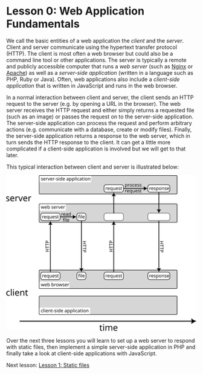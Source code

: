 # Lesson 0: Web Application Fundamentals

We call the basic entities of a web application the *client* and the *server*. Client and server communicate using the hypertext transfer protocol (HTTP). The client is most often a web browser but could also be a command line tool or other applications. The server is typically a remote and publicly accessible computer that runs a *web server* (such as [Nginx](https://www.nginx.com) or [Apache](https://httpd.apache.org)) as well as a *server-side application* (written in a language such as PHP, Ruby or Java). Often, web applications also include a *client-side application* that is written in JavaScript and runs in the web browser.

In a normal interaction between client and server, the client sends an HTTP request to the server (e.g. by opening a URL in the browser). The web server receives the HTTP request and either simply returns a requested file (such as an image) or passes the request on to the server-side application. The server-side application can process the request and perform arbitrary actions (e.g. communicate with a database, create or modify files). Finally, the server-side application returns a response to the web server, which in turn sends the HTTP response to the client. It can get a little more complicated if a client-side application is involved but we will get to that later.

This typical interaction between client and server is illustrated below:

![client server interaction](l0-client-server.svg)

Over the next three lessons you will learn to set up a web server to respond with static files, then implement a simple server-side application in PHP and finally take a look at client-side applications with JavaScript.

Next lesson: [Lesson 1: Static files](/lesson-1)

